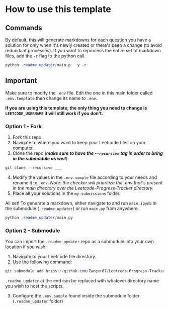# How to use this template

## Commands
By default, this will generate markdowns for each question you have a solution for only when it's newly created or there's been a change (to avoid redundant processes). If you want to reprocess the entire set of markdown files, add the `-r` flag to the python call.

```powershell
python .readme_updater/main.p   y -r
```

## Important
Make sure to modify the `.env` file. Edit the one in this main folder called `.env.template` then change its name to `.env`.

**If you are using this template, the only thing you need to change is `LEETCODE_USERNAME` it will still work if you don't.**


### Option 1 - Fork

1. Fork this repo.
2. Navigate to where you want to keep your Leetcode files on your computer.
3. Clone the repo (***make sure to have the `--recursive` tag in order to bring in the submodule as well***):

```powershell
git clone --recursive ___
```

4. Modify the values in the `.env.sample` file according to your needs and rename it to `.env`.
*Note: the checker will prioritize the .env that's present in the main directory over the Leetcode-Progress-Tracker directory.*
5. Place all your solutions in the `my-submissions` folder.

All set! To generate a markdown, either navigate to and run `main.ipynb` in the submodule (`.readme_updater`) or run `main.py` from anywhere.

```powershell
python .readme_updater/main.py
```

### Option 2 - Submodule

You can import the `.readme_updater` repo as a submodule into your own location if you wish.

1. Navigate to your Leetcode file directory.
2. Use the following command:

```powershell
git submodule add https://github.com/Zanger67/Leetcode-Progress-Tracker.git .readme_updater
```

`.readme_updater` at the end can be replaced with whatever directory name you wish to host the scripts.

3. Configure the `.env.sample` found inside the submodule folder (`.readme_updater` folder)